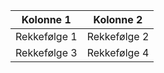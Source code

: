| Kolonne 1 | Kolonne 2 |
|-----------|-----------|
| Rekkefølge 1 | Rekkefølge 2 |
| Rekkefølge 3 | Rekkefølge 4 |